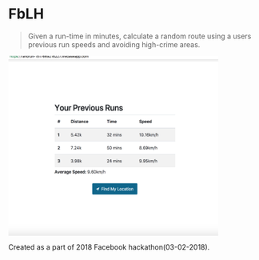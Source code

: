 # FbLH
> Given a run-time in minutes, calculate a random route using a users previous run speeds and avoiding high-crime 
areas. 

<img src="https://github.com/salmansamie/FbLH/blob/master/docs/img/homepage.png" alt="Homepage" width="420" height="360" align="middle">



Created as a part of 2018 Facebook hackathon(03-02-2018).
